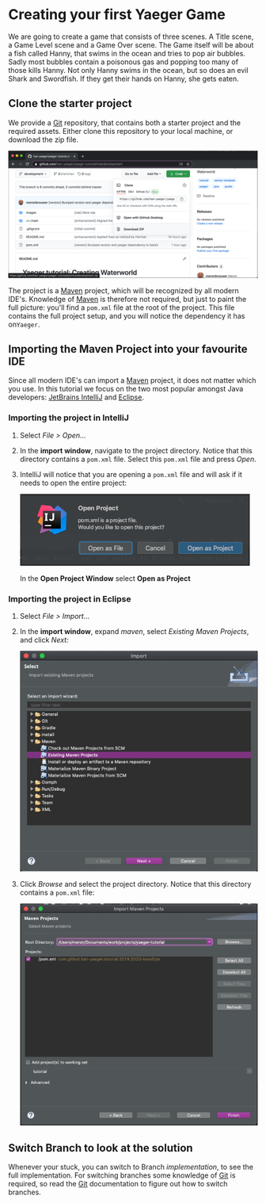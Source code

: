 # Creating your first Yaeger Game

We are going to create a game that consists of three scenes. A Title scene,
a Game Level scene and a Game Over scene. The Game itself will be about a fish
called Hanny, that swims in the ocean and tries to pop air bubbles. Sadly most
bubbles contain a poisonous gas and popping too many of those kills Hanny. Not
only Hanny swims in the ocean, but so does an evil Shark and Swordfish. If they
get their hands on Hanny, she gets eaten.

## Clone the starter project

We provide a [Git](https://git-scm.com/) repository, that contains both a 
starter project and the required assets. Either clone this repository to your 
local machine, or download the zip file.

![Clone Project](images/setup/browser-clone.png)

The project is a [Maven](https://maven.apache.org/) project, which will be
recognized by all modern IDE's. Knowledge of [Maven](https://maven.apache.org/) 
is therefore not required, but just to paint the full picture: you'll find a 
`pom.xml` file at the root of the project. This file contains the full project 
setup, and you will notice the dependency it has on`Yaeger`.

## Importing the Maven Project into your favourite IDE

Since all modern IDE's can import a [Maven](https://maven.apache.org/) project,
it does not matter which you use. In this tutorial we focus on the two most
popular amongst Java developers: 
[JetBrains IntelliJ](https://www.jetbrains.com/idea/) and
[Eclipse](https://www.eclipse.org/).

### Importing the project in IntelliJ

1. Select *File > Open...*
2. In the **import window**, navigate to the project directory. Notice that this
   directory contains a `pom.xml` file. Select this `pom.xml` file and press 
   *Open*.
3. IntelliJ will notice that you are opening a `pom.xml` file and will ask if it
   needs to open the entire project:

   ![Select POM](images/setup/intellij-pom.png)

   In the **Open Project Window** select **Open as Project**

### Importing the project in Eclipse

1. Select *File > Import...*
2. In the **import window**, expand *maven*, select *Existing Maven Projects*,
   and click *Next:*

   ![Eclipse import](images/setup/eclipse-import.png)

3. Click *Browse* and select the project directory. Notice that this directory
   contains a `pom.xml` file:

   ![Eclipse select](images/setup/eclipse-select.png)

## Switch Branch to look at the solution

Whenever your stuck, you can switch to Branch *implementation*, to see the full
implementation. For switching branches some knowledge of 
[Git](https://git-scm.com/) is required, so read the [Git](https://git-scm.com/)
documentation to figure out how to switch branches.
